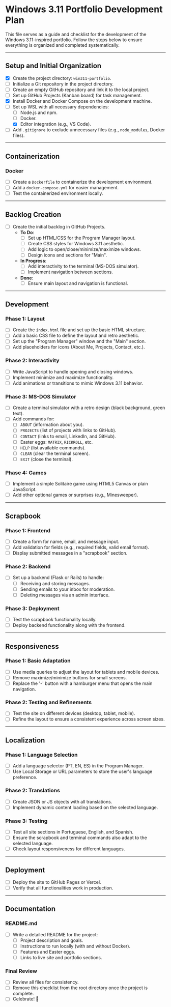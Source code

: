 
# Windows 3.11 Portfolio Development Plan

This file serves as a guide and checklist for the development of the Windows 3.11-inspired portfolio. Follow the steps below to ensure everything is organized and completed systematically.

---

## **Setup and Initial Organization**

- [X] Create the project directory: `win311-portfolio`.
- [ ] Initialize a Git repository in the project directory.
- [ ] Create an empty GitHub repository and link it to the local project.
- [ ] Set up GitHub Projects (Kanban board) for task management.
- [X] Install Docker and Docker Compose on the development machine.
- [ ] Set up WSL with all necessary dependencies:
  - [ ] Node.js and npm.
  - [ ] Docker.
  - [X] Editor integration (e.g., VS Code).
- [ ] Add `.gitignore` to exclude unnecessary files (e.g., `node_modules`, Docker files).

---

## **Containerization**

### **Docker**

- [ ] Create a `Dockerfile` to containerize the development environment.
- [ ] Add a `docker-compose.yml` for easier management.
- [ ] Test the containerized environment locally.

---

## **Backlog Creation**

- [ ] Create the initial backlog in GitHub Projects.
  - **To Do**:
    - [ ] Set up HTML/CSS for the Program Manager layout.
    - [ ] Create CSS styles for Windows 3.11 aesthetic.
    - [ ] Add logic to open/close/minimize/maximize windows.
    - [ ] Design icons and sections for "Main".
  - **In Progress**:
    - [ ] Add interactivity to the terminal (MS-DOS simulator).
    - [ ] Implement navigation between sections.
  - **Done**:
    - [ ] Ensure main layout and navigation is functional.

---

## **Development**

### **Phase 1: Layout**

- [ ] Create the `index.html` file and set up the basic HTML structure.
- [ ] Add a basic CSS file to define the layout and retro aesthetic.
- [ ] Set up the "Program Manager" window and the "Main" section.
- [ ] Add placeholders for icons (About Me, Projects, Contact, etc.).

### **Phase 2: Interactivity**

- [ ] Write JavaScript to handle opening and closing windows.
- [ ] Implement minimize and maximize functionality.
- [ ] Add animations or transitions to mimic Windows 3.11 behavior.

### **Phase 3: MS-DOS Simulator**

- [ ] Create a terminal simulator with a retro design (black background, green text).
- [ ] Add commands for:
  - [ ] `ABOUT` (information about you).
  - [ ] `PROJECTS` (list of projects with links to GitHub).
  - [ ] `CONTACT` (links to email, LinkedIn, and GitHub).
  - [ ] Easter eggs: `MATRIX`, `RICKROLL`, etc.
  - [ ] `HELP` (list available commands).
  - [ ] `CLEAR` (clear the terminal screen).
  - [ ] `EXIT` (close the terminal).

### **Phase 4: Games**

- [ ] Implement a simple Solitaire game using HTML5 Canvas or plain JavaScript.
- [ ] Add other optional games or surprises (e.g., Minesweeper).

---

## **Scrapbook**

### **Phase 1: Frontend**

- [ ] Create a form for name, email, and message input.
- [ ] Add validation for fields (e.g., required fields, valid email format).
- [ ] Display submitted messages in a "scrapbook" section.

### **Phase 2: Backend**

- [ ] Set up a backend (Flask or Rails) to handle:
  - [ ] Receiving and storing messages.
  - [ ] Sending emails to your inbox for moderation.
  - [ ] Deleting messages via an admin interface.

### **Phase 3: Deployment**

- [ ] Test the scrapbook functionality locally.
- [ ] Deploy backend functionality along with the frontend.

---

## **Responsiveness**

### **Phase 1: Basic Adaptation**

- [ ] Use media queries to adjust the layout for tablets and mobile devices.
- [ ] Remove maximize/minimize buttons for small screens.
- [ ] Replace the '-' button with a hamburger menu that opens the main navigation.

### **Phase 2: Testing and Refinements**

- [ ] Test the site on different devices (desktop, tablet, mobile).
- [ ] Refine the layout to ensure a consistent experience across screen sizes.

---

## **Localization**

### **Phase 1: Language Selection**

- [ ] Add a language selector (PT, EN, ES) in the Program Manager.
- [ ] Use Local Storage or URL parameters to store the user's language preference.

### **Phase 2: Translations**

- [ ] Create JSON or JS objects with all translations.
- [ ] Implement dynamic content loading based on the selected language.

### **Phase 3: Testing**

- [ ] Test all site sections in Portuguese, English, and Spanish.
- [ ] Ensure the scrapbook and terminal commands also adapt to the selected language.
- [ ] Check layout responsiveness for different languages.

---

## **Deployment**

- [ ] Deploy the site to GitHub Pages or Vercel.
- [ ] Verify that all functionalities work in production.

---

## **Documentation**

### **README.md**

- [ ] Write a detailed README for the project:
  - [ ] Project description and goals.
  - [ ] Instructions to run locally (with and without Docker).
  - [ ] Features and Easter eggs.
  - [ ] Links to live site and portfolio sections.

### **Final Review**

- [ ] Review all files for consistency.
- [ ] Remove this checklist from the root directory once the project is complete.
- [ ] Celebrate! 🎉
